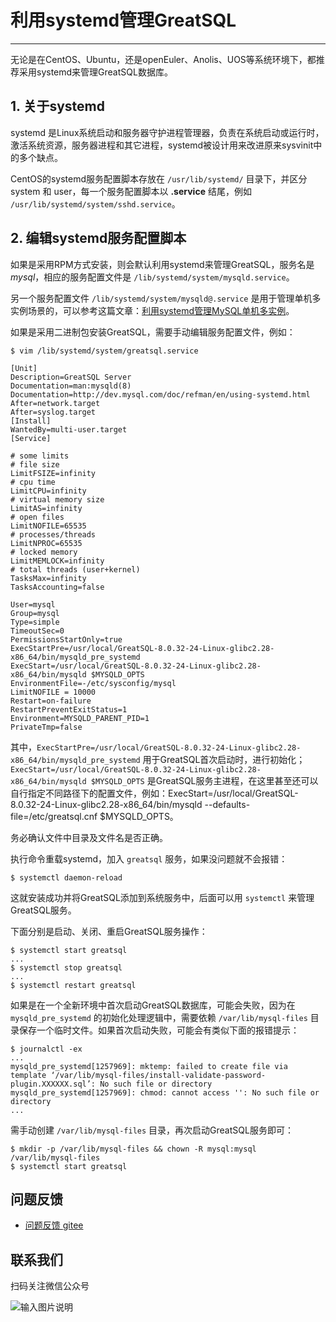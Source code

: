 # 利用systemd管理GreatSQL
---

无论是在CentOS、Ubuntu，还是openEuler、Anolis、UOS等系统环境下，都推荐采用systemd来管理GreatSQL数据库。

## 1. 关于systemd

systemd 是Linux系统启动和服务器守护进程管理器，负责在系统启动或运行时，激活系统资源，服务器进程和其它进程，systemd被设计用来改进原来sysvinit中的多个缺点。

CentOS的systemd服务配置脚本存放在 `/usr/lib/systemd/` 目录下，并区分 system 和 user，每一个服务配置脚本以 **.service** 结尾，例如 `/usr/lib/systemd/system/sshd.service`。

## 2. 编辑systemd服务配置脚本

如果是采用RPM方式安装，则会默认利用systemd来管理GreatSQL，服务名是 *mysql*，相应的服务配置文件是 `/lib/systemd/system/mysqld.service`。

另一个服务配置文件 `/lib/systemd/system/mysqld@.service` 是用于管理单机多实例场景的，可以参考这篇文章：[利用systemd管理MySQL单机多实例](https://mp.weixin.qq.com/s/iJjXwd0z1a6isUJtuAAHtQ)。

如果是采用二进制包安装GreatSQL，需要手动编辑服务配置文件，例如：
```
$ vim /lib/systemd/system/greatsql.service

[Unit]
Description=GreatSQL Server
Documentation=man:mysqld(8)
Documentation=http://dev.mysql.com/doc/refman/en/using-systemd.html
After=network.target
After=syslog.target
[Install]
WantedBy=multi-user.target
[Service]

# some limits
# file size
LimitFSIZE=infinity
# cpu time
LimitCPU=infinity
# virtual memory size
LimitAS=infinity
# open files
LimitNOFILE=65535
# processes/threads
LimitNPROC=65535
# locked memory
LimitMEMLOCK=infinity
# total threads (user+kernel)
TasksMax=infinity
TasksAccounting=false

User=mysql
Group=mysql
Type=simple
TimeoutSec=0
PermissionsStartOnly=true
ExecStartPre=/usr/local/GreatSQL-8.0.32-24-Linux-glibc2.28-x86_64/bin/mysqld_pre_systemd
ExecStart=/usr/local/GreatSQL-8.0.32-24-Linux-glibc2.28-x86_64/bin/mysqld $MYSQLD_OPTS
EnvironmentFile=-/etc/sysconfig/mysql
LimitNOFILE = 10000
Restart=on-failure
RestartPreventExitStatus=1
Environment=MYSQLD_PARENT_PID=1
PrivateTmp=false
```

其中，`ExecStartPre=/usr/local/GreatSQL-8.0.32-24-Linux-glibc2.28-x86_64/bin/mysqld_pre_systemd` 用于GreatSQL首次启动时，进行初始化；`ExecStart=/usr/local/GreatSQL-8.0.32-24-Linux-glibc2.28-x86_64/bin/mysqld $MYSQLD_OPTS` 是GreatSQL服务主进程，在这里甚至还可以自行指定不同路径下的配置文件，例如：ExecStart=/usr/local/GreatSQL-8.0.32-24-Linux-glibc2.28-x86_64/bin/mysqld --defaults-file=/etc/greatsql.cnf $MYSQLD_OPTS。

务必确认文件中目录及文件名是否正确。

执行命令重载systemd，加入 `greatsql` 服务，如果没问题就不会报错：
```
$ systemctl daemon-reload
```

这就安装成功并将GreatSQL添加到系统服务中，后面可以用 `systemctl` 来管理GreatSQL服务。

下面分别是启动、关闭、重启GreatSQL服务操作：
```
$ systemctl start greatsql
...
$ systemctl stop greatsql
...
$ systemctl restart greatsql
```

如果是在一个全新环境中首次启动GreatSQL数据库，可能会失败，因为在 `mysqld_pre_systemd` 的初始化处理逻辑中，需要依赖 `/var/lib/mysql-files` 目录保存一个临时文件。如果首次启动失败，可能会有类似下面的报错提示：
```
$ journalctl -ex
...
mysqld_pre_systemd[1257969]: mktemp: failed to create file via template ‘/var/lib/mysql-files/install-validate-password-plugin.XXXXXX.sql’: No such file or directory
mysqld_pre_systemd[1257969]: chmod: cannot access '': No such file or directory
...
```

需手动创建 `/var/lib/mysql-files` 目录，再次启动GreatSQL服务即可：
```
$ mkdir -p /var/lib/mysql-files && chown -R mysql:mysql /var/lib/mysql-files
$ systemctl start greatsql
```

**问题反馈**
---
- [问题反馈 gitee](https://gitee.com/GreatSQL/GreatSQL-Manual/issues)


**联系我们**
---

扫码关注微信公众号

![输入图片说明](https://images.gitee.com/uploads/images/2021/0802/141935_2ea2c196_8779455.jpeg "greatsql社区-wx-qrcode-0.5m.jpg")
